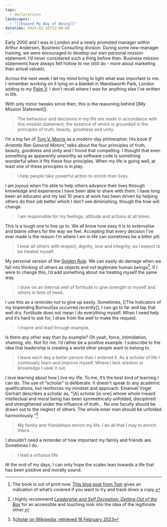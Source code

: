 ```yaml
---
tags:
  - declarations
landscapes:
  - "[[Expand My Way of Being]]"
datetime: 2023-02-16T12:00:00
---
```

Early 2000 and I was in London and a newly promoted manager within Arthur Andersen, Business Consulting division. During some new-manager training, we were encouraged to develop our own personal mission statement. I’d never considered such a thing before then. Business mission statements have always felt hollow to me (still do - more about marketing than actual values).

Across the next week I let my mind bring to light what was important to me. I remember working on it lying on a blanket in Wandsworth Park, London adding to my [Palm V](https://en.wikipedia.org/wiki/Palm_V). I don’t recall where I was for anything else I’ve written in life.

With only minor tweaks since then, this is the reasoning behind [[My Mission Statement]].

> The behaviour and decisions in my life are made in accordance with this mission statement; the essence of which is grounded in the principles of truth, beauty, goodness and unity.

I’m a big fan of [Tom V. Morris](https://www.tomvmorris.com) as a modern-day philosopher. His book _If Aristotle Ran General Motors_[^1] talks about the four principles of truth, beauty, goodness and unity and I found that compelling. I thought that even something as apparently unworthy as software code is something wonderful when it fits these four principles. When my life is going well, at least one of these principles is in play.

> I help people take powerful action to enrich their lives.

I am joyous when I’m able to help others advance their lives through knowledge and experience I have been able to share with them. I have long been an educator and my last 10 years at work has been driven by helping others do their job better which I don’t see diminishing; though the how will change.

> I am responsible for my feelings, attitude and actions at all times.

This is a tough one to live up to. We all know how easy it is to externalise and blame others for the way we feel. Accepting that every decision I’ve ever made is the reason I’m where I am in life can sometimes be a bitter pill.

> I treat all others with respect, dignity, love and integrity; as I expect to be treated myself.

My personal version of the [Golden Rule](https://en.wikipedia.org/wiki/Golden_Rule). We can easily do damage when we fall into thinking of others as objects and not legitimate human beings[^2]. If I were to change this, I’d add something about me treating myself the same way.

> I draw on an internal well of fortitude to give strength to myself and others in time of need. 

I use this as a reminder not to give up easily. Sometimes, [[The Indicators of my Impending Burnout|as occurred recently]], I can go to far and tap that well dry. Fortitude does not mean I do everything myself. When I need help and it’s hard to ask for, I draw from the well to make the request.

> I inspire and lead through example.

Is there any other way than by example? Oh yeah, force, intimidation, shaming, etc. Not for me. I’d rather be a positive example. I subscribe to the idea that leadership is creating a world other people want to belong to.

> I leave each day a better person than I entered it. As a scholar of life I continually learn and improve myself. Where I lack wisdom or knowledge I seek it out.

I love learning about how I live my life. To me, it’s the best kind of learning I can do. The use of “scholar” is deliberate. It doesn’t speak to any academic qualifications, but reinforces my mindset and approach. Emanuel Vogel Gerhart describes a scholar as, “[A] scholar [is one] whose whole inward intellectual and moral being has been symmetrically unfolded, disciplined and strengthened under the influence of truth... No one faculty should be drawn out to the neglect of others. The whole inner man should be unfolded harmoniously.“[^3]

>  My family and friendships enrich my life. I do all that I may to enrich theirs.

I shouldn’t need a reminder of how important my family and friends are. Sometimes I do.

> I lead a virtuous life.

At the end of my days, I can only hope the scales lean towards a life that has been positive and morally sound.


[^1]:	The book is out of print now. [This blog post from Tom](https://www.tomvmorris.com/blog/2021/3/28/truth-beauty-goodness-unity) gives an indication of what’s covered if you want to try and track down a copy.

[^2]:	I highly recommend _[Leadership and Self Deception: Getting Out of the Box](https://www.goodreads.com/book/show/180463.Leadership_and_Self_Deception)_ for an accessible and touching look into the idea of the legitimate other.

[^3]:	S[cholar on Wikipedia, retrieved 16 February 2023](https://en.wikipedia.org/w/index.php?title=Scholar&oldid=1139071528)